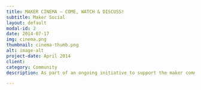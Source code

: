 ```yaml
---
title: MAKER CINEMA – COME, WATCH & DISCUSS!
subtitle: Maker Social
layout: default
modal-id: 2
date: 2014-07-17
img: cinema.png
thumbnail: cinema-thumb.png
alt: image-alt
project-date: April 2014
client:
category: Community
description: As part of an ongoing initiative to support the maker community, encourage dialogue and initiate new directions for the maker movement in NZ.

---
```

